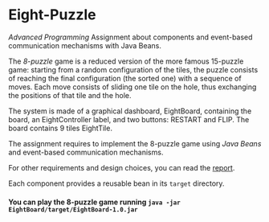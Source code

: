 # Eight-Puzzle
*Advanced Programming* Assignment about components and event-based communication mechanisms with Java Beans.

The *8-puzzle* game is a reduced version of the more famous 15-puzzle game: starting from a random configuration of the tiles, the puzzle consists of reaching the final configuration (the sorted one) with a sequence of moves. 
Each move consists of sliding one tile on the hole, thus exchanging the positions of that tile and the hole.

The system is made of a graphical dashboard, EightBoard, containing the board, an EightController label, and two buttons: RESTART and FLIP. The board contains 9 tiles EightTile.

The assignment requires to implement the 8-puzzle game using _Java Beans_ and event-based communication mechanisms.

For other requirements and design choices, you can read the [report](https://github.com/marcoantoniocorallo/Eight-Puzzle/blob/main/report.pdf).

Each component provides a reusable bean in its `target` directory.
#### You can play the 8-puzzle game running `java -jar EightBoard/target/EightBoard-1.0.jar`
